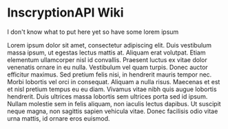 # InscryptionAPI Wiki

I don't know what to put here yet so have some lorem ipsum

Lorem ipsum dolor sit amet, consectetur adipiscing elit. Duis vestibulum massa ipsum, ut egestas lectus mattis at. Aliquam erat volutpat. Etiam elementum ullamcorper nisl id convallis. Praesent luctus ex vitae dolor venenatis ornare in eu nulla. Vestibulum vel quam turpis. Donec auctor efficitur maximus. Sed pretium felis nisi, in hendrerit mauris tempor nec. Morbi lobortis vel orci in consequat. Aliquam a nulla risus. Maecenas et est et nisl pretium tempus eu eu diam. Vivamus vitae nibh quis augue lobortis hendrerit. Duis ultrices massa lobortis sem ultrices porta sed id ipsum. Nullam molestie sem in felis aliquam, non iaculis lectus dapibus. Ut suscipit neque magna, non sagittis sapien vehicula vitae. Donec facilisis odio vitae urna mattis, id ornare eros euismod. 